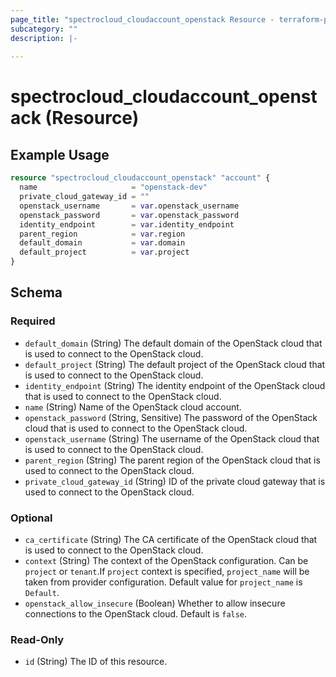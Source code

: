 ```yaml
---
page_title: "spectrocloud_cloudaccount_openstack Resource - terraform-provider-spectrocloud"
subcategory: ""
description: |-
  
---
```


# spectrocloud_cloudaccount_openstack (Resource)

  

## Example Usage

```terraform
resource "spectrocloud_cloudaccount_openstack" "account" {
  name                     = "openstack-dev"
  private_cloud_gateway_id = ""
  openstack_username       = var.openstack_username
  openstack_password       = var.openstack_password
  identity_endpoint        = var.identity_endpoint
  parent_region            = var.region
  default_domain           = var.domain
  default_project          = var.project
}
```


<!-- schema generated by tfplugindocs -->
## Schema

### Required

- `default_domain` (String) The default domain of the OpenStack cloud that is used to connect to the OpenStack cloud.
- `default_project` (String) The default project of the OpenStack cloud that is used to connect to the OpenStack cloud.
- `identity_endpoint` (String) The identity endpoint of the OpenStack cloud that is used to connect to the OpenStack cloud.
- `name` (String) Name of the OpenStack cloud account.
- `openstack_password` (String, Sensitive) The password of the OpenStack cloud that is used to connect to the OpenStack cloud.
- `openstack_username` (String) The username of the OpenStack cloud that is used to connect to the OpenStack cloud.
- `parent_region` (String) The parent region of the OpenStack cloud that is used to connect to the OpenStack cloud.
- `private_cloud_gateway_id` (String) ID of the private cloud gateway that is used to connect to the OpenStack cloud.

### Optional

- `ca_certificate` (String) The CA certificate of the OpenStack cloud that is used to connect to the OpenStack cloud.
- `context` (String) The context of the OpenStack configuration. Can be `project` or `tenant`.If `project` context is specified, `project_name` will be taken from provider configuration. Default value for `project_name` is `Default`.
- `openstack_allow_insecure` (Boolean) Whether to allow insecure connections to the OpenStack cloud. Default is `false`.

### Read-Only

- `id` (String) The ID of this resource.